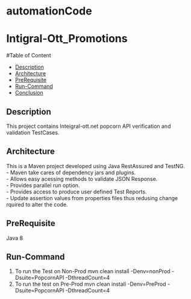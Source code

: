 # automationCode
# Intigral-Ott_Promotions

#Table of Content
- [Description](#description)
- [Architecture](#architecture)
- [PreRequisite](#prerequisite)
- [Run-Command](#run-command)
- [Conclusion](#conclusion)

## Description
   This project contains Inteigral-ott.net popcorn API verification and validation TestCases.
## Architecture
  This is a Maven project developed using Java RestAssured and TestNG.<br/>
    - Maven take cares of dependency jars and plugins.<br/>
    - Allows easy acessing methods to validate JSON Response.<br/> 
    - Provides parallel run option.<br/>
    - Provides access to produce user defined Test Reports.<br/>
    - Update assertion values from properties files thus redusing change rquired to alter the code.<br/>
    
  
## PreRequisite
  Java 8
  
## Run-Command
  1. To run the Test on Non-Prod
      mvn clean install -Denv=nonProd -Dsuite=PopcornAPI -DthreadCount=4  
  2.  To run the test on Pre-Prod
      mvn clean install -Denv=PreProd -Dsuite=PopcornAPI -DthreadCount=4
      
      
